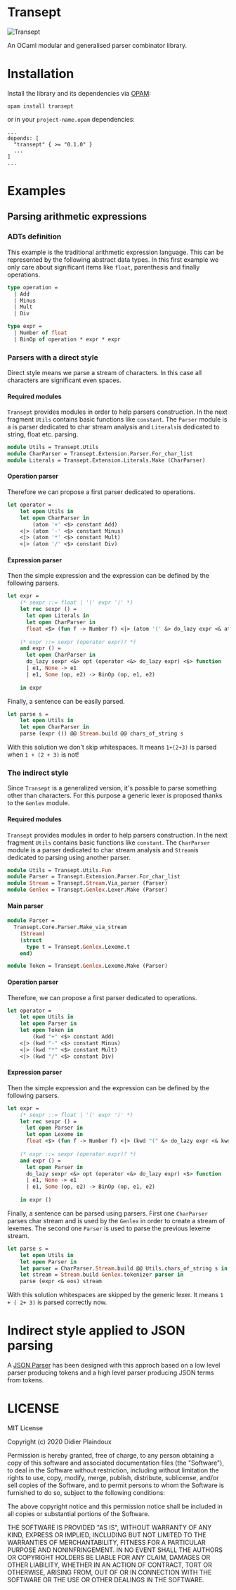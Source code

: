 # Transept

![Transept](https://github.com/d-plaindoux/transept/workflows/Transept/badge.svg)

An OCaml modular and generalised parser combinator library.

# Installation

Install the library and its dependencies via [OPAM](https://opam.ocaml.org/packages/transept/transept.0.1.0/):

```
opam install transept
```

or in your `project-name.opam` dependencies:

```
...
depends: [
  "transept" { >= "0.1.0" }
  ...
]  
...
```

# Examples

## Parsing arithmetic expressions

### ADTs definition

This example is the traditional arithmetic expression language. This can be represented by the following abstract data 
types.
In this first example we only care about significant items like `float`, parenthesis and finally operations. 

```ocaml
type operation =
  | Add
  | Minus
  | Mult
  | Div

type expr =
  | Number of float
  | BinOp of operation * expr * expr
```

### Parsers with a direct style 

Direct style means we parse a stream of characters. In this case all characters are significant even spaces. 

#### Required modules

`Transept` provides modules in order to help parsers construction. In the next fragment `Utils` contains basic functions 
like `constant`. The `Parser` module is a is parser dedicated to char stream analysis and `Literals`is dedicated to string, 
float etc. parsing. 

```ocaml
module Utils = Transept.Utils
module CharParser = Transept.Extension.Parser.For_char_list
module Literals = Transept.Extension.Literals.Make (CharParser)
```

#### Operation parser

Therefore we can propose a first parser dedicated to operations. 

```ocaml
let operator = 
    let open Utils in
    let open CharParser in
        (atom '+' <$> constant Add) 
    <|> (atom '-' <$> constant Minus)
    <|> (atom '*' <$> constant Mult)
    <|> (atom '/' <$> constant Div)
```

#### Expression parser

Then the simple expression and the expression can be defined by the following parsers.
     
```ocaml
let expr = 
    (* sexpr ::= float | '(' expr ')' *)
    let rec sexpr () =
      let open Literals in
      let open CharParser in
      float <$> (fun f -> Number f) <|> (atom '(' &> do_lazy expr <& atom ')')
    
    (* expr ::= sexpr (operator expr)? *)
    and expr () =
      let open CharParser in
      do_lazy sexpr <&> opt (operator <&> do_lazy expr) <$> function
      | e1, None -> e1
      | e1, Some (op, e2) -> BinOp (op, e1, e2)
    
    in expr
```

Finally, a sentence can be easily parsed.

```ocaml
let parse s =
    let open Utils in
    let open CharParser in
    parse (expr ()) @@ Stream.build @@ chars_of_string s
```

With this solution we don't skip whitespaces. It means `1+(2+3)` is parsed when `1 + (2 + 3)` is not!  

### The indirect style

Since `Transept` is a generalized version, it's possible to parse something other than characters. For this purpose a 
generic lexer is proposed thanks to the `Genlex` module. 

#### Required modules

`Transept` provides modules in order to help parsers construction. In the next fragment `Utils` contains basic functions 
like `constant`. The `CharParser` module is a parser dedicated to char stream analysis and `Stream`is dedicated to 
parsing using another parser.

```ocaml
module Utils = Transept.Utils.Fun
module Parser = Transept.Extension.Parser.For_char_list
module Stream = Transept.Stream.Via_parser (Parser)
module Genlex = Transept.Genlex.Lexer.Make (Parser)
```

#### Main parser

```ocaml
module Parser =
  Transept.Core.Parser.Make_via_stream
    (Stream)
    (struct
      type t = Transept.Genlex.Lexeme.t
    end)

module Token = Transept.Genlex.Lexeme.Make (Parser) 
```

#### Operation parser

Therefore, we can propose a first parser dedicated to operations. 

```ocaml
let operator = 
    let open Utils in
    let open Parser in
    let open Token in
        (kwd "+" <$> constant Add)  
    <|> (kwd "-" <$> constant Minus)
    <|> (kwd "*" <$> constant Mult)
    <|> (kwd "/" <$> constant Div)
```

#### Expression parser

Then the simple expression and the expression can be defined by the following parsers.
     
```ocaml
let expr = 
    (* sexpr ::= float | '(' expr ')' *)
    let rec sexpr () =
      let open Parser in
      let open Lexeme in
      float <$> (fun f -> Number f) <|> (kwd "(" &> do_lazy expr <& kwd ")")
    
    (* expr ::= sexpr (operator expr)? *)
    and expr () =
      let open Parser in
      do_lazy sexpr <&> opt (operator <&> do_lazy expr) <$> function
      | e1, None -> e1
      | e1, Some (op, e2) -> BinOp (op, e1, e2)
    
    in expr ()
```

Finally, a sentence can be parsed using parsers. First one `CharParser` parses char stream and is used by the `Genlex` in order to create a stream
of lexemes. The second one `Parser` is used to parse the previous lexeme stream.

```ocaml
let parse s =
    let open Utils in
    let open Parser in 
    let parser = CharParser.Stream.build @@ Utils.chars_of_string s in
    let stream = Stream.build Genlex.tokenizer parser in
    parse (expr <& eos) stream
```

With this solution whitespaces are skipped by the generic lexer. It means `1 + ( 2+ 3)` is parsed correctly now.  

# Indirect style applied to JSON parsing

A [JSON Parser](https://github.com/d-plaindoux/transept/blob/master/lib/transept_json/parser.ml) has been designed with this approch based on a low level parser producing tokens and a high level parser producing JSON terms from tokens.

# LICENSE 

MIT License

Copyright (c) 2020 Didier Plaindoux

Permission is hereby granted, free of charge, to any person obtaining a copy
of this software and associated documentation files (the "Software"), to deal
in the Software without restriction, including without limitation the rights
to use, copy, modify, merge, publish, distribute, sublicense, and/or sell
copies of the Software, and to permit persons to whom the Software is
furnished to do so, subject to the following conditions:

The above copyright notice and this permission notice shall be included in all
copies or substantial portions of the Software.

THE SOFTWARE IS PROVIDED "AS IS", WITHOUT WARRANTY OF ANY KIND, EXPRESS OR
IMPLIED, INCLUDING BUT NOT LIMITED TO THE WARRANTIES OF MERCHANTABILITY,
FITNESS FOR A PARTICULAR PURPOSE AND NONINFRINGEMENT. IN NO EVENT SHALL THE
AUTHORS OR COPYRIGHT HOLDERS BE LIABLE FOR ANY CLAIM, DAMAGES OR OTHER
LIABILITY, WHETHER IN AN ACTION OF CONTRACT, TORT OR OTHERWISE, ARISING FROM,
OUT OF OR IN CONNECTION WITH THE SOFTWARE OR THE USE OR OTHER DEALINGS IN THE
SOFTWARE.
